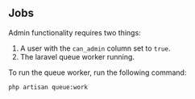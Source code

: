 ## Jobs

Admin functionality requires two things:

1. A user with the `can_admin` column set to `true`.
2. The laravel queue worker running.

To run the queue worker, run the following command:

```bash
php artisan queue:work
```